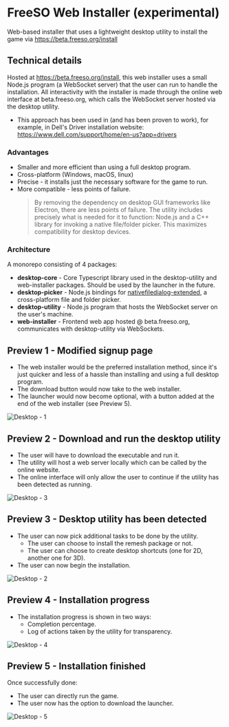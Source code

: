 # FreeSO Web Installer (experimental)
Web-based installer that uses a lightweight desktop utility to install the game via https://beta.freeso.org/install

## Technical details
Hosted at https://beta.freeso.org/install, this web installer uses a small Node.js program (a WebSocket server) that the user can run to handle the installation. All interactivity with the installer is made through the online web interface at beta.freeso.org, which calls the WebSocket server hosted via the desktop utility.
* This approach has been used in (and has been proven to work), for example, in Dell's Driver installation website: https://www.dell.com/support/home/en-us?app=drivers

### Advantages 
* Smaller and more efficient than using a full desktop program.
* Cross-platform (Windows, macOS, linux)
* Precise - it installs just the necessary software for the game to run.
* More compatible - less points of failure.
   > By removing the dependency on desktop GUI frameworks like Electron, there are less points of failure. The utility includes precisely what is needed for it to function: Node.js and a C++ library for invoking a native file/folder picker. This maximizes compatibility for desktop devices.

### Architecture
A monorepo consisting of 4 packages:
* **desktop-core** - Core Typescript library used in the desktop-utility and web-installer packages. Should be used by the launcher in the future.
* **desktop-picker** - Node.js bindings for [nativefiledialog-extended](nativefiledialog-extended), a cross-platform file and folder picker.
* **desktop-utility** - Node.js program that hosts the WebSocket server on the user's machine.
* **web-installer** - Frontend web app hosted @ beta.freeso.org, communicates with desktop-utility via WebSockets.

## Preview 1 - Modified signup page
* The web installer would be the preferred installation method, since it's just quicker and less of a hassle than installing and using a full desktop program. 
* The download button would now take to the web installer. 
* The launcher would now become optional, with a button added at the end of the web installer (see Preview 5).

![Desktop - 1](https://github.com/ItsSim/freeso-web-installer/assets/35347872/1e3881f5-6830-4811-a436-ab7bf264f085)

## Preview 2 - Download and run the desktop utility
* The user will have to download the executable and run it.
* The utility will host a web server locally which can be called by the online website.
* The online interface will only allow the user to continue if the utility has been detected as running.

![Desktop - 3](https://github.com/ItsSim/freeso-web-installer/assets/35347872/4375f0f3-f931-40c7-987e-c2313efe6856)

## Preview 3 - Desktop utility has been detected
* The user can now pick additional tasks to be done by the utility.
  - The user can choose to install the remesh package or not.
  - The user can choose to create desktop shortcuts (one for 2D, another one for 3D).
* The user can now begin the installation.

![Desktop - 2](https://github.com/ItsSim/freeso-web-installer/assets/35347872/fb72d5ba-280c-40ae-a211-7d6dd0dfb1ce)

## Preview 4 - Installation progress
* The installation progress is shown in two ways:
  - Completion percentage.
  - Log of actions taken by the utility for transparency.

![Desktop - 4](https://github.com/ItsSim/freeso-web-installer/assets/35347872/7edd8e62-2f92-4a10-8caa-f15a887affc1)

## Preview 5 - Installation finished
Once successfully done:
* The user can directly run the game.
* The user now has the option to download the launcher.

![Desktop - 5](https://github.com/ItsSim/freeso-web-installer/assets/35347872/99ab5e74-ff6b-4943-a41a-7459fd089d92)

